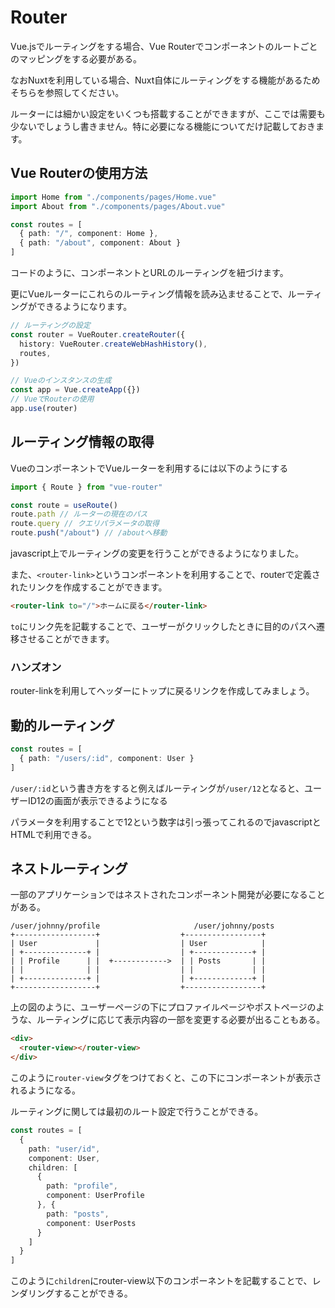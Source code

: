 # Router

Vue.jsでルーティングをする場合、Vue Routerでコンポーネントのルートごとのマッピングをする必要がある。

なおNuxtを利用している場合、Nuxt自体にルーティングをする機能があるためそちらを参照してください。

ルーターには細かい設定をいくつも搭載することができますが、ここでは需要も少ないでしょうし書きません。特に必要になる機能についてだけ記載しておきます。

## Vue Routerの使用方法

```ts
import Home from "./components/pages/Home.vue"
import About from "./components/pages/About.vue"

const routes = [
  { path: "/", component: Home },
  { path: "/about", component: About }
]
```

コードのように、コンポーネントとURLのルーティングを紐づけます。

更にVueルーターにこれらのルーティング情報を読み込ませることで、ルーティングができるようになります。

```ts
// ルーティングの設定
const router = VueRouter.createRouter({
  history: VueRouter.createWebHashHistory(),
  routes,
})

// Vueのインスタンスの生成
const app = Vue.createApp({})
// VueでRouterの使用
app.use(router)

```

## ルーティング情報の取得

VueのコンポーネントでVueルーターを利用するには以下のようにする

```ts
import { Route } from "vue-router"

const route = useRoute()
route.path // ルーターの現在のパス
route.query // クエリパラメータの取得
route.push("/about") // /aboutへ移動
```

javascript上でルーティングの変更を行うことができるようになりました。

また、`<router-link>`というコンポーネントを利用することで、routerで定義されたリンクを作成することができます。

```html
<router-link to="/">ホームに戻る</router-link>
```

`to`にリンク先を記載することで、ユーザーがクリックしたときに目的のパスへ遷移させることができます。

### ハンズオン

router-linkを利用してヘッダーにトップに戻るリンクを作成してみましょう。

## 動的ルーティング

```ts
const routes = [
  { path: "/users/:id", component: User }
]
```

`/user/:id`という書き方をすると例えばルーティングが`/user/12`となると、ユーザーID12の画面が表示できるようになる

パラメータを利用することで12という数字は引っ張ってこれるのでjavascriptとHTMLで利用できる。

## ネストルーティング

一部のアプリケーションではネストされたコンポーネント開発が必要になることがある。

```
/user/johnny/profile                     /user/johnny/posts
+------------------+                  +-----------------+
| User             |                  | User            |
| +--------------+ |                  | +-------------+ |
| | Profile      | |  +------------>  | | Posts       | |
| |              | |                  | |             | |
| +--------------+ |                  | +-------------+ |
+------------------+                  +-----------------+
```

上の図のように、ユーザーページの下にプロファイルページやポストページのような、ルーティングに応じて表示内容の一部を変更する必要が出ることもある。

```html
<div>
  <router-view></router-view>
</div>
```

このように`router-view`タグをつけておくと、この下にコンポーネントが表示されるようになる。

ルーティングに関しては最初のルート設定で行うことができる。

```ts
const routes = [
  {
    path: "user/id",
    component: User,
    children: [
      {
        path: "profile",
        component: UserProfile
      }, {
        path: "posts",
        component: UserPosts
      }
    ]
  }
]
```

このように`children`にrouter-view以下のコンポーネントを記載することで、レンダリングすることができる。
